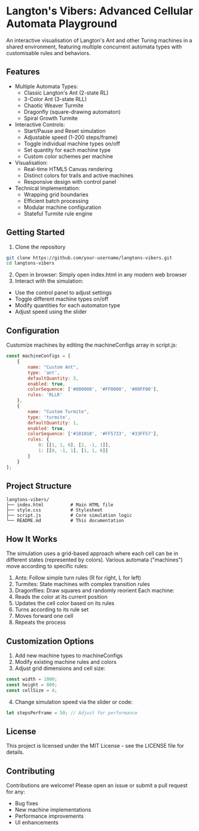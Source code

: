 # Langton's Vibers: Advanced Cellular Automata Playground
An interactive visualisation of Langton's Ant and other Turing machines in a shared environment, featuring multiple concurrent automata types with customisable rules and behaviors.

## Features
- Multiple Automata Types:
  - Classic Langton's Ant (2-state RL)
  - 3-Color Ant (3-state RLL)
  - Chaotic Weaver Turmite
  - Dragonfly (square-drawing automaton)
  - Spiral Growth Turmite
- Interactive Controls:
  - Start/Pause and Reset simulation
  - Adjustable speed (1-200 steps/frame)
  - Toggle individual machine types on/off
  - Set quantity for each machine type
  - Custom color schemes per machine
- Visualisation:
  - Real-time HTML5 Canvas rendering
  - Distinct colors for trails and active machines
  - Responsive design with control panel
- Technical Implementation:
  - Wrapping grid boundaries
  - Efficient batch processing
  - Modular machine configuration
  - Stateful Turmite rule engine
 
## Getting Started
1. Clone the repository
```bash
git clone https://github.com/your-username/langtons-vibers.git
cd langtons-vibers
```
2. Open in browser:
Simply open index.html in any modern web browser
3. Interact with the simulation:
  - Use the control panel to adjust settings
  - Toggle different machine types on/off
  - Modify quantities for each automaton type
  - Adjust speed using the slider

## Configuration
Customize machines by editing the machineConfigs array in script.js:
``` javascript
const machineConfigs = [
    {
        name: "Custom Ant",
        type: 'ant',
        defaultQuantity: 3,
        enabled: true,
        colorSequence: ['#000000', '#FF0000', '#00FF00'],
        rules: 'RLLR'
    },
    {
        name: "Custom Turmite",
        type: 'turmite',
        defaultQuantity: 1,
        enabled: true,
        colorSequence: ['#101010', '#FF5733', '#33FF57'],
        rules: {
            0: [[1, 1, 0], [2, -1, 1]],
            1: [[0, -1, 1], [1, 1, 0]]
        }
    }
];
```
## Project Structure
``` text
langtons-vibers/
├── index.html          # Main HTML file
├── style.css           # Stylesheet
├── script.js           # Core simulation logic
└── README.md           # This documentation
```
## How It Works
The simulation uses a grid-based approach where each cell can be in different states (represented by colors). Various automata ("machines") move according to specific rules:
1. Ants: Follow simple turn rules (R for right, L for left)
2. Turmites: State machines with complex transition rules
3. Dragonflies: Draw squares and randomly reorient
Each machine:
1. Reads the color at its current position
2. Updates the cell color based on its rules
3. Turns according to its rule set
4. Moves forward one cell
5. Repeats the process

## Customization Options
1. Add new machine types to machineConfigs
2. Modify existing machine rules and colors
3. Adjust grid dimensions and cell size:
``` javascript
const width = 1000;
const height = 800;
const cellSize = 4;
```
4. Change simulation speed via the slider or code:
``` javascript
let stepsPerFrame = 50; // Adjust for performance
```

## License
This project is licensed under the MIT License - see the LICENSE file for details.

## Contributing
Contributions are welcome! Please open an issue or submit a pull request for any:
- Bug fixes
- New machine implementations
- Performance improvements
- UI enhancements
